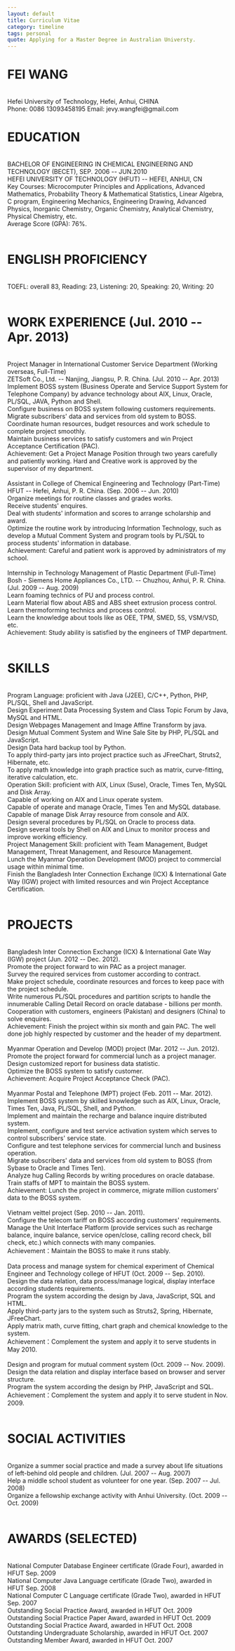 ```yaml
---
layout: default
title: Curriculum Vitae
category: timeline
tags: personal
quote: Applying for a Master Degree in Australian Universty.
---
```

<p>
<h1>FEI WANG</h1>
<br />
Hefei University of Technology, Hefei, Anhui, CHINA
<br />
Phone: 0086 13093458195 Email: jevy.wangfei@gmail.com
<br />
<h1>EDUCATION</h1>
<br />
BACHELOR OF ENGINEERING IN CHEMICAL ENGINEERING AND TECHNOLOGY (BECET), SEP. 2006 -- JUN.2010
<br />
HEFEI UNIVERSITY OF TECHNOLOGY (HFUT) -- HEFEI, ANHUI, CN
<br />
 Key Courses: Microcomputer Principles and Applications, Advanced Mathematics, Probability Theory & Mathematical Statistics, Linear Algebra, C program, Engineering Mechanics, Engineering Drawing, Advanced Physics, Inorganic Chemistry, Organic Chemistry, Analytical Chemistry, Physical Chemistry, etc.
<br />
 Average Score (GPA): 76%. 
<br />

<br />
<h1>ENGLISH PROFICIENCY</h1>
<br />
TOEFL: overall 83, Reading: 23, Listening: 20, Speaking: 20, Writing: 20
<br />

<br />
<h1>WORK EXPERIENCE (Jul. 2010 -- Apr. 2013)</h1>
<br />
Project Manager in International Customer Service Department (Working overseas, Full-Time)
<br />
ZETSoft Co., Ltd. -- Nanjing, Jiangsu, P. R. China. (Jul. 2010 -- Apr. 2013)
<br />
Implement BOSS system (Business Operate and Service Support System for Telephone Company) by advance technology about AIX, Linux, Oracle, PL/SQL, JAVA, Python and Shell.
<br />
Configure business on BOSS system following customers requirements.
<br />
Migrate subscribers' data and services from old system to BOSS.
<br />
Coordinate human resources, budget resources and work schedule to complete project smoothly.
<br />
Maintain business services to satisfy customers and win Project Acceptance Certification (PAC).
<br />
Achievement: Get a Project Manage Position through two years carefully and patiently working. Hard and Creative work is approved by the supervisor of my department.
<br />

<br />
Assistant in College of Chemical Engineering and Technology (Part-Time)
<br />
HFUT -- Hefei, Anhui, P. R. China. (Sep. 2006 -- Jun. 2010)
<br />
Organize meetings for routine classes and grades works.
<br />
Receive students' enquires.
<br />
Deal with students' information and scores to arrange scholarship and award.
<br />
Optimize the routine work by introducing Information Technology, such as develop a Mutual Comment System and program tools by PL/SQL to process students' information in database.
<br />
Achievement: Careful and patient work is approved by administrators of my school.
<br />

<br />
Internship in Technology Management of Plastic Department (Full-Time)
<br />
Bosh - Siemens Home Appliances Co., LTD. -- Chuzhou, Anhui, P. R. China. (Jul. 2009 -- Aug. 2009)
<br />
Learn foaming technics of PU and process control.
<br />
Learn Material flow about ABS and ABS sheet extrusion process control.
<br />
Learn thermoforming technics and process control.
<br />
Learn the knowledge about tools like as OEE, TPM, SMED, 5S, VSM/VSD, etc.
<br />
Achievement: Study ability is satisfied by the engineers of TMP department.
<br />

<br />
<h1>SKILLS </h1>
<br />
 Program Language: proficient with Java (J2EE), C/C++, Python, PHP, PL/SQL, Shell and JavaScript.
<br />
Design Experiment Data Processing System and Class Topic Forum by Java, MySQL and HTML.
<br />
Design Webpages Management and Image Affine Transform by java.
<br />
Design Mutual Comment System and Wine Sale Site by PHP, PL/SQL and JavaScript.
<br />
Design Data hard backup tool by Python.
<br />
To apply third-party jars into project practice such as JFreeChart, Struts2, Hibernate, etc.
<br />
To apply math knowledge into graph practice such as matrix, curve-fitting, iterative calculation, etc.
<br />
 Operation Skill: proficient with AIX, Linux (Suse), Oracle, Times Ten, MySQL and Disk Array.
<br />
Capable of working on AIX and Linux operate system.
<br />
Capable of operate and manage Oracle, Times Ten and MySQL database.
<br />
Capable of manage Disk Array resource from console and AIX.
<br />
Design several procedures by PL/SQL on Oracle to process data.
<br />
Design several tools by Shell on AIX and Linux to monitor process and improve working efficiency.
<br />
 Project Management Skill: proficient with Team Management, Budget Management, Threat Management, and Resource Management.
<br />
Lunch the Myanmar Operation Development (MOD) project to commercial usage within minimal time.
<br />
Finish the Bangladesh Inter Connection Exchange (ICX) & International Gate Way (IGW) project with limited resources and win Project Acceptance Certification.
<br />

<br />
<h1>PROJECTS</h1>
<br />
 Bangladesh Inter Connection Exchange (ICX) & International Gate Way (IGW) project (Jun. 2012 -- Dec. 2012).
<br />
Promote the project forward to win PAC as a project manager.
<br />
Survey the required services from customer according to contract. 
<br />
Make project schedule, coordinate resources and forces to keep pace with the project schedule. 
<br />
Write numerous PL/SQL procedures and partition scripts to handle the innumerable Calling Detail Record on oracle database - billions per month.
<br />
Cooperation with customers, engineers (Pakistan) and designers (China) to solve enquires.
<br />
Achievement: Finish the project within six month and gain PAC. The well done job highly respected by customer and the header of my department. 
<br />

<br />
 Myanmar Operation and Develop (MOD) project (Mar. 2012 -- Jun. 2012).
<br />
Promote the project forward for commercial lunch as a project manager.
<br />
Design customized report for business data statistic.
<br />
Optimize the BOSS system to satisfy customer.
<br />
Achievement: Acquire Project Acceptance Check (PAC).
<br />

<br />
 Myanmar Postal and Telephone (MPT) project (Feb. 2011 -- Mar. 2012). 
<br />
Implement BOSS system by skilled knowledge such as AIX, Linux, Oracle, Times Ten, Java, PL/SQL, Shell, and Python.
<br />
Implement and maintain the recharge and balance inquire distributed system.
<br />
Implement, configure and test service activation system which serves to control subscribers' service state.
<br />
Configure and test telephone services for commercial lunch and business operation.
<br />
Migrate subscribers' data and services from old system to BOSS (from Sybase to Oracle and Times Ten).
<br />
Analyze hug Calling Records by writing procedures on oracle database.
<br />
Train staffs of MPT to maintain the BOSS system.
<br />
Achievement: Lunch the project in commerce, migrate million customers' data to the BOSS system.
<br />

<br />
 Vietnam veittel project (Sep. 2010 -- Jan. 2011).
<br />
Configure the telecom tariff on BOSS according customers' requirements.
<br />
Manage the Unit Interface Platform (provide services such as recharge balance, inquire balance, service open/close, calling record check, bill check, etc.) which connects with many companies. 
<br />
Achievement：Maintain the BOSS to make it runs stably.
<br />

<br />
 Data process and manage system for chemical experiment of Chemical Engineer and Technology college of HFUT (Oct. 2009 -- Sep. 2010).
<br />
Design the data relation, data process/manage logical, display interface according students requirements.
<br />
Program the system according the design by Java, JavaScript, SQL and HTML.
<br />
Apply third-party jars to the system such as Struts2, Spring, Hibernate, JFreeChart.
<br />
Apply matrix math, curve fitting, chart graph and chemical knowledge to the system.
<br />
Achievement：Complement the system and apply it to serve students in May 2010.
<br />

<br />
 Design and program for mutual comment system (Oct. 2009 -- Nov. 2009).
<br />
Design the data relation and display interface based on browser and server structure. 
<br />
Program the system according the design by PHP, JavaScript and SQL.
<br />
Achievement：Complement the system and apply it to serve student in Nov. 2009.
<br />

<br />
<h1>SOCIAL ACTIVITIES</h1>
<br />
Organize a summer social practice and made a survey about life situations of left-behind old people and children. (Jul. 2007 -- Aug. 2007)
<br />
Help a middle school student as volunteer for one year. (Sep. 2007 -- Jul. 2008)
<br />
Organize a fellowship exchange activity with Anhui University. (Oct. 2009 -- Oct. 2009)
<br />

<br />
<h1>AWARDS (SELECTED)</h1>
<br />
National Computer Database Engineer certificate (Grade Four), awarded in HFUT	Sep. 2009
<br />
National Computer Java Language certificate (Grade Two), awarded in HFUT	Sep. 2008
<br />
National Computer C Language certificate (Grade Two), awarded in HFUT	Sep. 2007
<br />
Outstanding Social Practice Award, awarded in HFUT	Oct. 2009
<br />
Outstanding Social Practice Paper Award, awarded in HFUT	Oct. 2009
<br />
Outstanding Social Practice Award, awarded in HFUT	Oct. 2008
<br />
Outstanding Undergraduate Scholarship, awarded in HFUT	Oct. 2007
<br />
Outstanding Member Award, awarded in HFUT	Oct. 2007
<br />

</p>